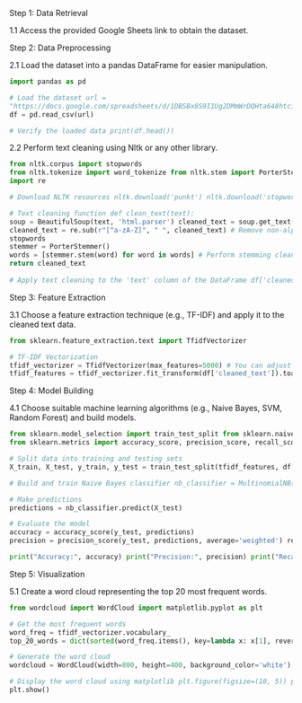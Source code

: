 Step 1: Data Retrieval

1.1	Access the provided Google Sheets link to obtain the dataset.

Step 2: Data Preprocessing

2.1	Load the dataset into a pandas DataFrame for easier manipulation.

```python
import pandas as pd

# Load the dataset url =
"https://docs.google.com/spreadsheets/d/1DBSBx8S9I1Ug2DMmWrDQHta648htciBua_lVs psC8pU/export?format=csv"
df = pd.read_csv(url)

# Verify the loaded data print(df.head())
```

2.2	Perform text cleaning using Nltk or any other library.

```python import nltk
from nltk.corpus import stopwords
from nltk.tokenize import word_tokenize from nltk.stem import PorterStemmer from bs4 import BeautifulSoup
import re

# Download NLTK resources nltk.download('punkt') nltk.download('stopwords')

# Text cleaning function def clean_text(text):
soup = BeautifulSoup(text, 'html.parser') cleaned_text = soup.get_text()
cleaned_text = re.sub(r"[^a-zA-Z]", " ", cleaned_text) # Remove non-alphabetic characters words = word_tokenize(cleaned_text.lower()) # Tokenization and lowercase conversion words = [word for word in words if word not in stopwords.words('english')] # Remove
stopwords
stemmer = PorterStemmer()
words = [stemmer.stem(word) for word in words] # Perform stemming cleaned_text = ' '.join(words)
return cleaned_text
 
# Apply text cleaning to the 'text' column of the DataFrame df['cleaned_text'] = df['text'].apply(clean_text)
```

Step 3: Feature Extraction

3.1	Choose a feature extraction technique (e.g., TF-IDF) and apply it to the cleaned text data.

```python
from sklearn.feature_extraction.text import TfidfVectorizer

# TF-IDF Vectorization
tfidf_vectorizer = TfidfVectorizer(max_features=5000) # You can adjust the number of features as needed
tfidf_features = tfidf_vectorizer.fit_transform(df['cleaned_text']).toarray()
```

Step 4: Model Building

4.1	Choose suitable machine learning algorithms (e.g., Naive Bayes, SVM, Random Forest) and build models.

```python
from sklearn.model_selection import train_test_split from sklearn.naive_bayes import MultinomialNB
from sklearn.metrics import accuracy_score, precision_score, recall_score

# Split data into training and testing sets
X_train, X_test, y_train, y_test = train_test_split(tfidf_features, df['label'], test_size=0.2, random_state=42)

# Build and train Naive Bayes classifier nb_classifier = MultinomialNB() nb_classifier.fit(X_train, y_train)

# Make predictions
predictions = nb_classifier.predict(X_test)

# Evaluate the model
accuracy = accuracy_score(y_test, predictions)
precision = precision_score(y_test, predictions, average='weighted') recall = recall_score(y_test, predictions, average='weighted')

print("Accuracy:", accuracy) print("Precision:", precision) print("Recall:", recall)
```

Step 5: Visualization
 
5.1	Create a word cloud representing the top 20 most frequent words.

```python
from wordcloud import WordCloud import matplotlib.pyplot as plt

# Get the most frequent words
word_freq = tfidf_vectorizer.vocabulary_
top_20_words = dict(sorted(word_freq.items(), key=lambda x: x[1], reverse=True)[:20])

# Generate the word cloud
wordcloud = WordCloud(width=800, height=400, background_color='white').generate_from_frequencies(top_20_words)

# Display the word cloud using matplotlib plt.figure(figsize=(10, 5)) plt.imshow(wordcloud, interpolation='bilinear') plt.axis("off")
plt.show()
```

